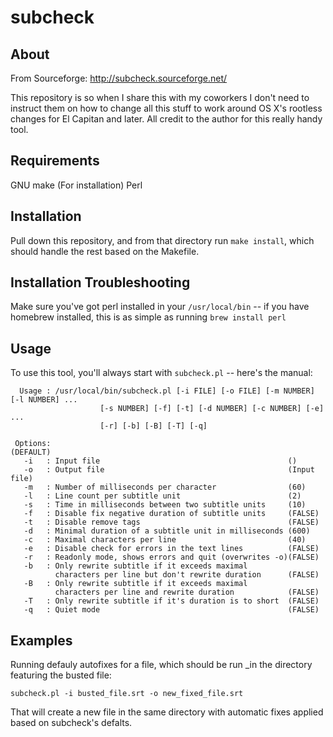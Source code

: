 # subcheck

## About

From Sourceforge: http://subcheck.sourceforge.net/

This repository is so when I share this with my coworkers I don't need to instruct them on how to change all this stuff to work around OS X's rootless changes for El Capitan and later. All credit to the author for this really handy tool.

## Requirements

GNU make (For installation)
Perl

## Installation

Pull down this repository, and from that directory run `make install`, which should handle the rest based on the Makefile.

## Installation Troubleshooting

Make sure you've got perl installed in your `/usr/local/bin` -- if you have homebrew installed, this is as simple as running `brew install perl`

## Usage

To use this tool, you'll always start with `subcheck.pl` -- here's the manual:

```
  Usage : /usr/local/bin/subcheck.pl [-i FILE] [-o FILE] [-m NUMBER] [-l NUMBER] ...
                    [-s NUMBER] [-f] [-t] [-d NUMBER] [-c NUMBER] [-e] ...
                    [-r] [-b] [-B] [-T] [-q]

 Options:                                                     (DEFAULT)
   -i   : Input file                                          ()
   -o   : Output file                                         (Input file)
   -m   : Number of milliseconds per character                (60)
   -l   : Line count per subtitle unit                        (2)
   -s   : Time in milliseconds between two subtitle units     (10)
   -f   : Disable fix negative duration of subtitle units     (FALSE)
   -t   : Disable remove tags                                 (FALSE)
   -d   : Minimal duration of a subtitle unit in milliseconds (600)
   -c   : Maximal characters per line                         (40)
   -e   : Disable check for errors in the text lines          (FALSE)
   -r   : Readonly mode, shows errors and quit (overwrites -o)(FALSE)
   -b   : Only rewrite subtitle if it exceeds maximal
          characters per line but don't rewrite duration      (FALSE)
   -B   : Only rewrite subtitle if it exceeds maximal
          characters per line and rewrite duration            (FALSE)
   -T   : Only rewrite subtitle if it's duration is to short  (FALSE)
   -q   : Quiet mode                                          (FALSE)
```

## Examples

Running defauly autofixes for a file, which should be run _in the directory featuring the busted file:

```
subcheck.pl -i busted_file.srt -o new_fixed_file.srt
```

That will create a new file in the same directory with automatic fixes applied based on subcheck's defalts.
